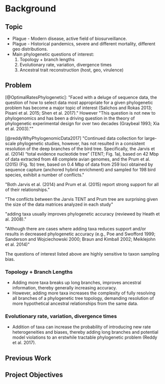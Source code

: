 # Background

## Topic

* Plague - Modern disease, active field of biosurveillance.
* Plague - Historical pandemics, severe and different mortality, different geo distributions.
* Main phylogenetic questions of interest:
    1. Topology + branch lengths
    2. Evolutionary rate, variation, divergence times
    3. Ancestral trait reconstruction (host, geo, virulence)

## Problem

[@OptimalRatesPhylogenetic]:
"Faced with a deluge of sequence data, the question of how to select data most appropriate for a given phylogenetic problem has become a major topic of interest (Salichos and Rokas 2013; Pisani et al. 2015; Shen et al. 2017)."
However
"This question is not new to phylogenomics and has been a driving question in the theory of phylogenetic experimental design for over two decades (Graybeal 1993; Xia et al. 2003).""

[@reddyWhyPhylogenomicData2017]
"Continued data collection for large-scale phylogenetic studies, however, has not resulted in a consistent resolution of the deep branches of the bird tree. Specifically, the Jarvis et al. (2014) “total evidence nucleotide tree” (TENT; Fig. 1a), based on 42 Mbp of data extracted from 48 complete avian genomes, and the Prum et al. (2015) (Fig. 1b) tree, based on 0.4 Mbp of data from 259 loci obtained by sequence capture (anchored hybrid enrichment) and sampled for 198 bird species, exhibit a number of conflicts."

"Both Jarvis et al. (2014) and Prum et al. (2015) report strong support for all of their relationships."

"The conflicts between the Jarvis TENT and Prum tree are surprising given the size of the data matrices analyzed in each study"

"adding taxa usually improves phylogenetic accuracy (reviewed by Heath et al. 2008)."

"Although there are cases where adding taxa reduces support and/or results in decreased phylogenetic accuracy (e.g., Poe and Swofford 1999; Sanderson and Wojciechowski 2000; Braun and Kimball 2002; Meiklejohn et al. 2014)"

The questions of interest listed above are highly sensitive to taxon sampling bias.

### Topology + Branch Lengths

* Adding more taxa breaks up long branches, improves ancestral information, thereby generally increasing accuracy.
* However, adding more taxa increases the complexity of fully resolving all branches of a phylogenetic tree topology, demanding resolution of more hypothetical ancestral relationships from the same data.

### Evolutionary rate, variation, divergence times

* Addition of taxa can increase the probability of introducing new rate heterogeneities and biases, thereby adding long branches and potential model violations to an erstwhile tractable phylogenetic problem (Reddy et al. 2017).

## Previous Work

## Project Objectives

